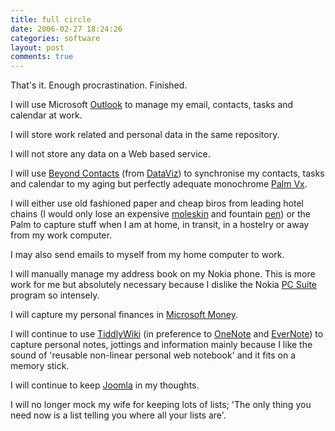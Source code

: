 ```yaml
---
title: full circle
date: 2006-02-27 18:24:26
categories: software
layout: post
comments: true
---
```

That's it. Enough procrastination. Finished.

I will use Microsoft 
[Outlook](http://office.microsoft.com/en-gb/FX010857931033.aspx) to
manage my email, contacts, tasks and calendar at work.

I will store work related and personal data in the same repository.

I will not store any data on a Web based service.

I will use 
[Beyond Contacts](http://www.dataviz.com/products/beyondcontacts/index.html)
(from [DataViz](http://www.dataviz.com/)) to synchronise my contacts,
tasks and calendar to my aging but perfectly adequate monochrome 
[Palm Vx](http://euro.palm.com/uk/en/products/palmvx/index.html).

I will either use old fashioned paper and cheap biros from leading hotel
chains (I would only lose an expensive
[moleskin](http://www.moleskine.co.uk/) and fountain
[pen](http://www.cityorg-pdq.co.uk/acatalog/Montblanc_Fountain_Pens.html))
or the Palm to capture stuff when I am at home, in transit, in a
hostelry or away from my work computer.

I may also send emails to myself from my home computer to work.

I will manually manage my address book on my Nokia phone. This is more
work for me but absolutely necessary because I dislike the Nokia 
[PC Suite](http://www.nokiausa.com/support/pcsuite/main.html) program so
intensely.

I will capture my personal finances in 
[Microsoft Money](http://www.microsoft.com/uk/homepc/money/default.mspx).

I will continue to use [TiddlyWiki](http://www.tiddlywiki.com/) (in
preference to
[OneNote](http://office.microsoft.com/en-gb/FX010858031033.aspx) and
[EverNote](http://www.evernote.com/en/)) to capture personal notes,
jottings and information mainly because I like the sound of 'reusable
non-linear personal web notebook' and it fits on a memory stick.

I will continue to keep [Joomla](http://www.joomla.org/) in my thoughts.

I will no longer mock my wife for keeping lots of lists; 'The only thing
you need now is a list telling you where all your lists are'.
